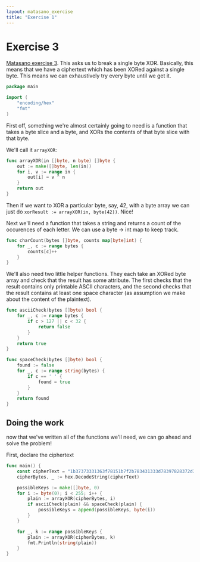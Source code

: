```yaml
---
layout: matasano_exercise
title: "Exercise 1"
---
```


# Exercise 3

[Matasano exercise 3](http://cryptopals.com/sets/1/challenges/3/). This asks
us to break a single byte XOR. Basically, this means that we have a
ciphertext which has been XORed against a single byte. This means we
can exhaustively try every byte until we get it.

```go
package main

import (
	"encoding/hex"
	"fmt"
)
```


First off, something we're almost certainly going to need is a function
that takes a byte slice and a byte, and XORs the contents of that byte slice
with that byte.

We'll call it `arrayXOR`:

```go
func arrayXOR(in []byte, n byte) []byte {
	out := make([]byte, len(in))
	for i, v := range in {
		out[i] = v ^ n
	}
	return out
}
```


Then if we want to XOR a particular byte, say, 42, with a byte array we can
just do `xorResult := arrayXOR(in, byte(42))`. Nice!

Next we'll need a function that takes a string and returns a count
of the occurences of each letter.
We can use a byte -> int map to keep track.

```go
func charCount(bytes []byte, counts map[byte]int) {
	for _, c := range bytes {
		counts[c]++
	}
}
```


We'll also need two little helper functions. They each take an XORed byte
array and check that the result has some attribute. The first checks that
the result contains only printable ASCII characters, and the second checks
that the result contains at least one space character (as assumption we make
about the content of the plaintext).

```go
func asciiCheck(bytes []byte) bool {
	for _, c := range bytes {
		if c > 127 || c < 32 {
			return false
		}
	}
	return true
}

func spaceCheck(bytes []byte) bool {
	found := false
	for _, c := range string(bytes) {
		if c == ' ' {
			found = true
		}
	}
	return found
}
```


## Doing the work

now that we've written all of the functions we'll need, we can go ahead
and solve the problem!

First, declare the ciphertext

```go
func main() {
	const cipherText = "1b37373331363f78151b7f2b783431333d78397828372d363c78373e783a393b3736"
	cipherBytes, _ := hex.DecodeString(cipherText)

	possibleKeys := make([]byte, 0)
	for i := byte(0); i < 255; i++ {
		plain := arrayXOR(cipherBytes, i)
		if asciiCheck(plain) && spaceCheck(plain) {
			possibleKeys = append(possibleKeys, byte(i))
		}
	}

	for _, k := range possibleKeys {
		plain := arrayXOR(cipherBytes, k)
		fmt.Println(string(plain))
	}
}
```
